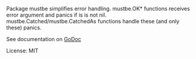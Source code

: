Package mustbe simplifies error handling. mustbe.OK* functions receives error argument and panics if is is not nil. mustbe.Catched/mustbe.CatchedAs functions handle these (and only these) panics.

See documentation on [GoDoc](http://godoc.org/github.com/davidmz/mustbe)

License: MIT